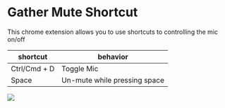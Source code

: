 # Gather Mute Shortcut

This chrome extension allows you to use shortcuts to controlling the mic on/off

| shortcut        | behavior                     |
|-----------------|------------------------------|
| Ctrl/Cmd + D    | Toggle Mic                   |
| Space           | Un-mute while pressing space |

![](https://www.youtube.com/watch?v=a1TFK_PiUdg)

